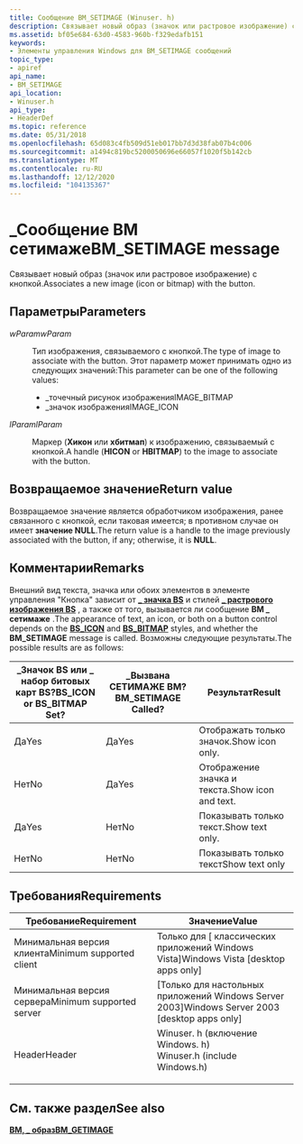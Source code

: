 ```yaml
---
title: Сообщение BM_SETIMAGE (Winuser. h)
description: Связывает новый образ (значок или растровое изображение) с кнопкой.
ms.assetid: bf05e684-63d0-4583-960b-f329edafb151
keywords:
- Элементы управления Windows для BM_SETIMAGE сообщений
topic_type:
- apiref
api_name:
- BM_SETIMAGE
api_location:
- Winuser.h
api_type:
- HeaderDef
ms.topic: reference
ms.date: 05/31/2018
ms.openlocfilehash: 65d083c4fb509d51eb017bb7d3d38fab07b4c006
ms.sourcegitcommit: a1494c819bc5200050696e66057f1020f5b142cb
ms.translationtype: MT
ms.contentlocale: ru-RU
ms.lasthandoff: 12/12/2020
ms.locfileid: "104135367"
---
```

# <a name="bm_setimage-message"></a><span data-ttu-id="3c5df-104">\_Сообщение BM сетимаже</span><span class="sxs-lookup"><span data-stu-id="3c5df-104">BM\_SETIMAGE message</span></span>

<span data-ttu-id="3c5df-105">Связывает новый образ (значок или растровое изображение) с кнопкой.</span><span class="sxs-lookup"><span data-stu-id="3c5df-105">Associates a new image (icon or bitmap) with the button.</span></span>

## <a name="parameters"></a><span data-ttu-id="3c5df-106">Параметры</span><span class="sxs-lookup"><span data-stu-id="3c5df-106">Parameters</span></span>

<dl> <dt>

<span data-ttu-id="3c5df-107">*wParam*</span><span class="sxs-lookup"><span data-stu-id="3c5df-107">*wParam*</span></span> 
</dt> <dd>

<span data-ttu-id="3c5df-108">Тип изображения, связываемого с кнопкой.</span><span class="sxs-lookup"><span data-stu-id="3c5df-108">The type of image to associate with the button.</span></span> <span data-ttu-id="3c5df-109">Этот параметр может принимать одно из следующих значений:</span><span class="sxs-lookup"><span data-stu-id="3c5df-109">This parameter can be one of the following values:</span></span>

-   <span data-ttu-id="3c5df-110">\_точечный рисунок изображения</span><span class="sxs-lookup"><span data-stu-id="3c5df-110">IMAGE\_BITMAP</span></span>
-   <span data-ttu-id="3c5df-111">\_значок изображения</span><span class="sxs-lookup"><span data-stu-id="3c5df-111">IMAGE\_ICON</span></span>

</dd> <dt>

<span data-ttu-id="3c5df-112">*lParam*</span><span class="sxs-lookup"><span data-stu-id="3c5df-112">*lParam*</span></span> 
</dt> <dd>

<span data-ttu-id="3c5df-113">Маркер (**Хикон** или **хбитмап**) к изображению, связываемый с кнопкой.</span><span class="sxs-lookup"><span data-stu-id="3c5df-113">A handle (**HICON** or **HBITMAP**) to the image to associate with the button.</span></span>

</dd> </dl>

## <a name="return-value"></a><span data-ttu-id="3c5df-114">Возвращаемое значение</span><span class="sxs-lookup"><span data-stu-id="3c5df-114">Return value</span></span>

<span data-ttu-id="3c5df-115">Возвращаемое значение является обработчиком изображения, ранее связанного с кнопкой, если таковая имеется; в противном случае он имеет **значение NULL**.</span><span class="sxs-lookup"><span data-stu-id="3c5df-115">The return value is a handle to the image previously associated with the button, if any; otherwise, it is **NULL**.</span></span>

## <a name="remarks"></a><span data-ttu-id="3c5df-116">Комментарии</span><span class="sxs-lookup"><span data-stu-id="3c5df-116">Remarks</span></span>

<span data-ttu-id="3c5df-117">Внешний вид текста, значка или обоих элементов в элементе управления "Кнопка" зависит от [**\_ значка BS**](button-styles.md) и стилей [**\_ растрового изображения BS**](button-styles.md) , а также от того, вызывается ли сообщение **BM \_ сетимаже** .</span><span class="sxs-lookup"><span data-stu-id="3c5df-117">The appearance of text, an icon, or both on a button control depends on the [**BS\_ICON**](button-styles.md) and [**BS\_BITMAP**](button-styles.md) styles, and whether the **BM\_SETIMAGE** message is called.</span></span> <span data-ttu-id="3c5df-118">Возможны следующие результаты.</span><span class="sxs-lookup"><span data-stu-id="3c5df-118">The possible results are as follows:</span></span>



| <span data-ttu-id="3c5df-119">\_Значок BS или \_ набор битовых карт BS?</span><span class="sxs-lookup"><span data-stu-id="3c5df-119">BS\_ICON or BS\_BITMAP Set?</span></span> | <span data-ttu-id="3c5df-120">\_Вызвана СЕТИМАЖЕ BM?</span><span class="sxs-lookup"><span data-stu-id="3c5df-120">BM\_SETIMAGE Called?</span></span> | <span data-ttu-id="3c5df-121">Результат</span><span class="sxs-lookup"><span data-stu-id="3c5df-121">Result</span></span>              |
|-----------------------------|----------------------|---------------------|
| <span data-ttu-id="3c5df-122">Да</span><span class="sxs-lookup"><span data-stu-id="3c5df-122">Yes</span></span>                         | <span data-ttu-id="3c5df-123">Да</span><span class="sxs-lookup"><span data-stu-id="3c5df-123">Yes</span></span>                  | <span data-ttu-id="3c5df-124">Отображать только значок.</span><span class="sxs-lookup"><span data-stu-id="3c5df-124">Show icon only.</span></span>     |
| <span data-ttu-id="3c5df-125">Нет</span><span class="sxs-lookup"><span data-stu-id="3c5df-125">No</span></span>                          | <span data-ttu-id="3c5df-126">Да</span><span class="sxs-lookup"><span data-stu-id="3c5df-126">Yes</span></span>                  | <span data-ttu-id="3c5df-127">Отображение значка и текста.</span><span class="sxs-lookup"><span data-stu-id="3c5df-127">Show icon and text.</span></span> |
| <span data-ttu-id="3c5df-128">Да</span><span class="sxs-lookup"><span data-stu-id="3c5df-128">Yes</span></span>                         | <span data-ttu-id="3c5df-129">Нет</span><span class="sxs-lookup"><span data-stu-id="3c5df-129">No</span></span>                   | <span data-ttu-id="3c5df-130">Показывать только текст.</span><span class="sxs-lookup"><span data-stu-id="3c5df-130">Show text only.</span></span>     |
| <span data-ttu-id="3c5df-131">Нет</span><span class="sxs-lookup"><span data-stu-id="3c5df-131">No</span></span>                          | <span data-ttu-id="3c5df-132">Нет</span><span class="sxs-lookup"><span data-stu-id="3c5df-132">No</span></span>                   | <span data-ttu-id="3c5df-133">Показывать только текст</span><span class="sxs-lookup"><span data-stu-id="3c5df-133">Show text only</span></span>      |



 

## <a name="requirements"></a><span data-ttu-id="3c5df-134">Требования</span><span class="sxs-lookup"><span data-stu-id="3c5df-134">Requirements</span></span>



| <span data-ttu-id="3c5df-135">Требование</span><span class="sxs-lookup"><span data-stu-id="3c5df-135">Requirement</span></span> | <span data-ttu-id="3c5df-136">Значение</span><span class="sxs-lookup"><span data-stu-id="3c5df-136">Value</span></span> |
|-------------------------------------|----------------------------------------------------------------------------------------------------------|
| <span data-ttu-id="3c5df-137">Минимальная версия клиента</span><span class="sxs-lookup"><span data-stu-id="3c5df-137">Minimum supported client</span></span><br/> | <span data-ttu-id="3c5df-138">Только для \[ классических приложений Windows Vista\]</span><span class="sxs-lookup"><span data-stu-id="3c5df-138">Windows Vista \[desktop apps only\]</span></span><br/>                                                           |
| <span data-ttu-id="3c5df-139">Минимальная версия сервера</span><span class="sxs-lookup"><span data-stu-id="3c5df-139">Minimum supported server</span></span><br/> | <span data-ttu-id="3c5df-140">\[Только для настольных приложений Windows Server 2003\]</span><span class="sxs-lookup"><span data-stu-id="3c5df-140">Windows Server 2003 \[desktop apps only\]</span></span><br/>                                                     |
| <span data-ttu-id="3c5df-141">Header</span><span class="sxs-lookup"><span data-stu-id="3c5df-141">Header</span></span><br/>                   | <dl> <span data-ttu-id="3c5df-142"><dt>Winuser. h (включение Windows. h)</dt></span><span class="sxs-lookup"><span data-stu-id="3c5df-142"><dt>Winuser.h (include Windows.h)</dt></span></span> </dl> |



## <a name="see-also"></a><span data-ttu-id="3c5df-143">См. также раздел</span><span class="sxs-lookup"><span data-stu-id="3c5df-143">See also</span></span>

<dl> <dt>

[<span data-ttu-id="3c5df-144">**BM, \_ образ**</span><span class="sxs-lookup"><span data-stu-id="3c5df-144">**BM\_GETIMAGE**</span></span>](bm-getimage.md)
</dt> </dl>

 

 





